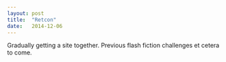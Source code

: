 ```yaml
---
layout: post
title:  "Retcon"
date:   2014-12-06
---
```

Gradually getting a site together. Previous flash fiction challenges et cetera to come.